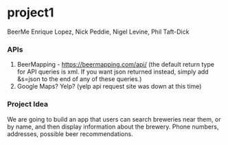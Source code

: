 # project1
BeerMe
Enrique Lopez, Nick Peddie, Nigel Levine, Phil Taft-Dick

### APIs
1.  BeerMapping - https://beermapping.com/api/ (the default return type for API queries is xml. If you want json returned instead, simply add &s=json to the end of any of these queries.)
2.  Google Maps?  Yelp? (yelp api request site was down at this time)

### Project Idea
We are going to build an app that users can search breweries near them, or by name, and then display information about the brewery. Phone numbers, addresses, possible beer recommendations.